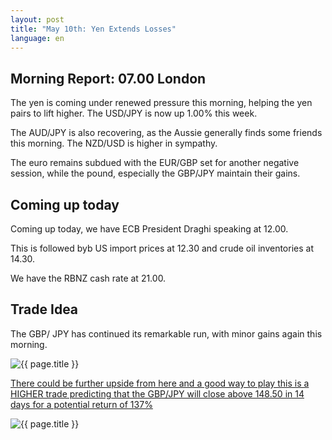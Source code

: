 ```yaml
---
layout: post
title: "May 10th: Yen Extends Losses"
language: en
---
```

## Morning Report: 07.00 London

The yen is coming under renewed pressure this morning, helping the yen pairs to lift higher. The USD/JPY is now up 1.00% this week. 

The AUD/JPY is also recovering, as the Aussie generally finds some friends this morning. The NZD/USD is higher in sympathy. 

The euro remains subdued with the EUR/GBP set for another negative session, while the pound, especially the GBP/JPY maintain their gains.


## Coming up today

Coming up today, we have ECB President Draghi speaking at 12.00. 

This is followed byb US import prices at 12.30 and crude oil inventories at 14.30. 

We have the RBNZ cash rate at 21.00.


## Trade Idea

The GBP/ JPY has continued its remarkable run, with minor gains again this morning. 


<img class="post-image" src="{{ site.url }}/images/2017-05-10_07-09-22.jpg" alt="{{ page.title }}" title="{{ page.title }}">

<a href="%LINK%%?currency=GBP&market=forex&underlying=frxGBPJPY&formname=higherlower&duration_amount=14&duration_units=d&amount=10&amount_type=payout&expiry_type=duration&barrier=148.5" target="_blank">There could be further upside from here and a good way to play this is a HIGHER trade predicting that the GBP/JPY will close above 148.50 in 14 days for a potential return of 137%</a>

<img class="post-image" src="{{ site.url }}/images/2017-05-10_07-10-51.jpg" alt="{{ page.title }}" title="{{ page.title }}">